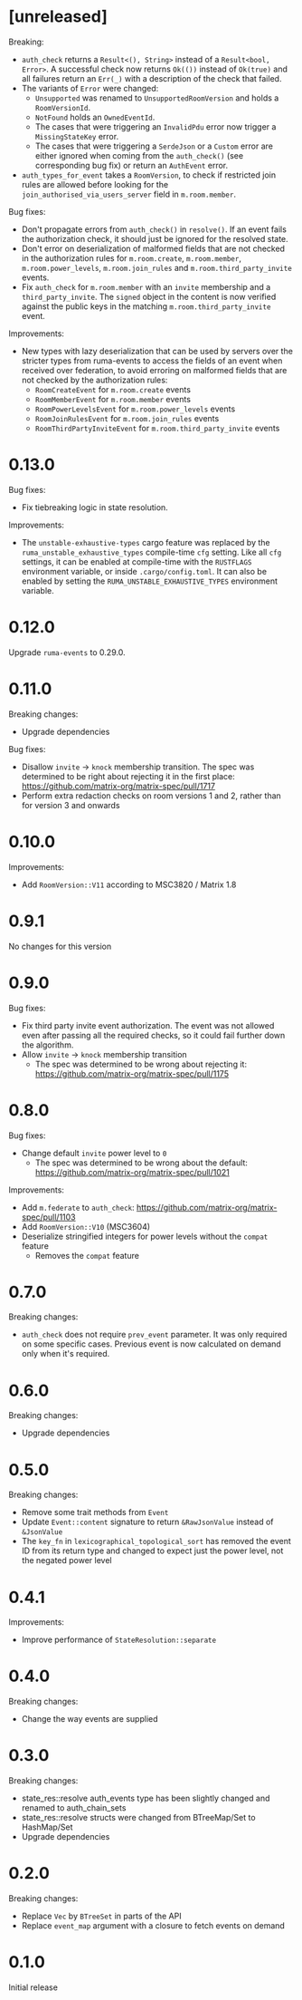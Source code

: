 # [unreleased]

Breaking:

- `auth_check` returns a `Result<(), String>` instead of a
  `Result<bool, Error>`. A successful check now returns `Ok(())` instead of
  `Ok(true)` and all failures return an `Err(_)` with a description of the check
  that failed.
- The variants of `Error` were changed:
  - `Unsupported` was renamed to `UnsupportedRoomVersion` and holds a
    `RoomVersionId`.
  - `NotFound` holds an `OwnedEventId`.
  - The cases that were triggering an `InvalidPdu` error now trigger a
    `MissingStateKey` error.
  - The cases that were triggering a `SerdeJson` or a `Custom` error are either
    ignored when coming from the `auth_check()` (see corresponding bug fix) or
    return an `AuthEvent` error.
- `auth_types_for_event` takes a `RoomVersion`, to check if restricted join
  rules are allowed before looking for the `join_authorised_via_users_server`
  field in `m.room.member`.

Bug fixes:

- Don't propagate errors from `auth_check()` in `resolve()`. If an event fails
  the authorization check, it should just be ignored for the resolved state.
- Don't error on deserialization of malformed fields that are not checked in the
  authorization rules for `m.room.create`, `m.room.member`,
  `m.room.power_levels`, `m.room.join_rules` and `m.room.third_party_invite`
  events.
- Fix `auth_check` for `m.room.member` with an `invite` membership and a
  `third_party_invite`. The `signed` object in the content is now verified
  against the public keys in the matching `m.room.third_party_invite` event.

Improvements:

- New types with lazy deserialization that can be used by servers over the
  stricter types from ruma-events to access the fields of an event when received
  over federation, to avoid erroring on malformed fields that are not checked by
  the authorization rules:
  - `RoomCreateEvent` for `m.room.create` events
  - `RoomMemberEvent` for `m.room.member` events
  - `RoomPowerLevelsEvent` for `m.room.power_levels` events
  - `RoomJoinRulesEvent` for `m.room.join_rules` events
  - `RoomThirdPartyInviteEvent` for `m.room.third_party_invite` events

# 0.13.0

Bug fixes:

- Fix tiebreaking logic in state resolution.

Improvements:

- The `unstable-exhaustive-types` cargo feature was replaced by the
  `ruma_unstable_exhaustive_types` compile-time `cfg` setting. Like all `cfg`
  settings, it can be enabled at compile-time with the `RUSTFLAGS` environment
  variable, or inside `.cargo/config.toml`. It can also be enabled by setting
  the `RUMA_UNSTABLE_EXHAUSTIVE_TYPES` environment variable.

# 0.12.0

Upgrade `ruma-events` to 0.29.0.

# 0.11.0

Breaking changes:

- Upgrade dependencies

Bug fixes:

- Disallow `invite` -> `knock` membership transition.
  The spec was determined to be right about rejecting it in the first place:
  <https://github.com/matrix-org/matrix-spec/pull/1717>
- Perform extra redaction checks on room versions 1 and 2, rather than for
  version 3 and onwards

# 0.10.0

Improvements:

- Add `RoomVersion::V11` according to MSC3820 / Matrix 1.8

# 0.9.1

No changes for this version

# 0.9.0

Bug fixes:

* Fix third party invite event authorization. The event was not allowed even
  after passing all the required checks, so it could fail further down the
  algorithm.
* Allow `invite` -> `knock` membership transition
  * The spec was determined to be wrong about rejecting it:
    <https://github.com/matrix-org/matrix-spec/pull/1175>

# 0.8.0

Bug fixes:

* Change default `invite` power level to `0`
  * The spec was determined to be wrong about the default:
    <https://github.com/matrix-org/matrix-spec/pull/1021>

Improvements:

* Add `m.federate` to `auth_check`:
  <https://github.com/matrix-org/matrix-spec/pull/1103>
* Add `RoomVersion::V10` (MSC3604)
* Deserialize stringified integers for power levels without the `compat` feature
  * Removes the `compat` feature

# 0.7.0

Breaking changes:

* `auth_check` does not require `prev_event` parameter. It was only required on
  some specific cases. Previous event is now calculated on demand only when
  it's required.

# 0.6.0

Breaking changes:

* Upgrade dependencies

# 0.5.0

Breaking changes:

* Remove some trait methods from `Event`
* Update `Event::content` signature to return `&RawJsonValue` instead of `&JsonValue`
* The `key_fn` in `lexicographical_topological_sort` has removed the event ID from its return type
  and changed to expect just the power level, not the negated power level

# 0.4.1

Improvements:

* Improve performance of `StateResolution::separate`

# 0.4.0

Breaking changes:

* Change the way events are supplied

# 0.3.0

Breaking changes:

* state_res::resolve auth_events type has been slightly changed and renamed to auth_chain_sets
* state_res::resolve structs were changed from BTreeMap/Set to HashMap/Set
* Upgrade dependencies

# 0.2.0

Breaking changes:

* Replace `Vec` by `BTreeSet` in parts of the API
* Replace `event_map` argument with a closure to fetch events on demand

# 0.1.0

Initial release
